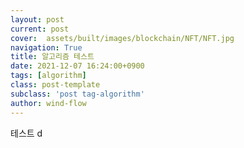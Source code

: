 ```yaml
---
layout: post
current: post
cover:  assets/built/images/blockchain/NFT/NFT.jpg
navigation: True
title: 알고리즘 테스트
date: 2021-12-07 16:24:00+0900
tags: [algorithm]
class: post-template
subclass: 'post tag-algorithm'
author: wind-flow
---
```


테스트   d